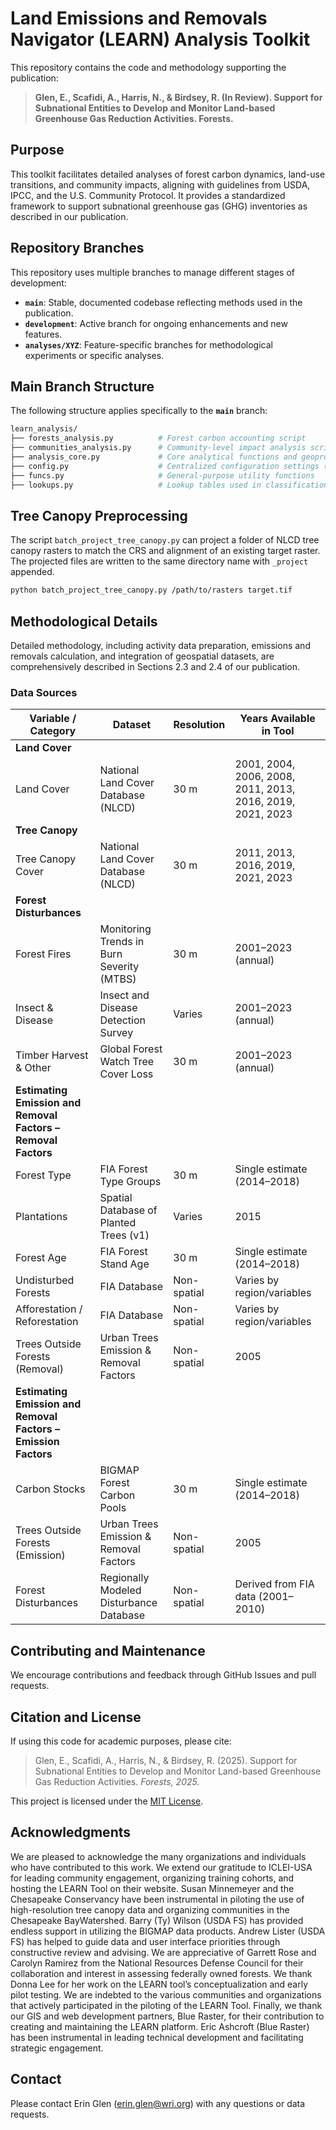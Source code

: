 # Land Emissions and Removals Navigator (LEARN) Analysis Toolkit

This repository contains the code and methodology supporting the publication:

> **Glen, E., Scafidi, A., Harris, N., & Birdsey, R. (In Review). Support for Subnational Entities to Develop and Monitor Land-based Greenhouse Gas Reduction Activities. Forests.**

## Purpose

This toolkit facilitates detailed analyses of forest carbon dynamics, land-use transitions, and community impacts, aligning with guidelines from USDA, IPCC, and the U.S. Community Protocol. It provides a standardized framework to support subnational greenhouse gas (GHG) inventories as described in our publication.

## Repository Branches

This repository uses multiple branches to manage different stages of development:

* **`main`**: Stable, documented codebase reflecting methods used in the publication.
* **`development`**: Active branch for ongoing enhancements and new features.
* **`analyses/XYZ`**: Feature-specific branches for methodological experiments or specific analyses.

## Main Branch Structure

The following structure applies specifically to the **`main`** branch:

```bash
learn_analysis/
├── forests_analysis.py          # Forest carbon accounting script
├── communities_analysis.py      # Community-level impact analysis script
├── analysis_core.py             # Core analytical functions and geoprocessing logic
├── config.py                    # Centralized configuration settings (paths, constants)
├── funcs.py                     # General-purpose utility functions
├── lookups.py                   # Lookup tables used in classifications

```

## Tree Canopy Preprocessing

The script `batch_project_tree_canopy.py` can project a folder of NLCD tree
canopy rasters to match the CRS and alignment of an existing target raster. The
projected files are written to the same directory name with `_project` appended.

```bash
python batch_project_tree_canopy.py /path/to/rasters target.tif
```

## Methodological Details

Detailed methodology, including activity data preparation, emissions and removals calculation, and integration of geospatial datasets, are comprehensively described in Sections 2.3 and 2.4 of our publication.

### Data Sources

| **Variable / Category** | **Dataset** | **Resolution** | **Years Available in Tool** |
|-------------------------|-------------|----------------|-----------------------------|
| **Land Cover** | | | |
| Land Cover | National Land Cover Database (NLCD) | 30 m | 2001, 2004, 2006, 2008, 2011, 2013, 2016, 2019, 2021, 2023 |
| **Tree Canopy** | | | |
| Tree Canopy Cover | National Land Cover Database (NLCD) | 30 m | 2011, 2013, 2016, 2019, 2021, 2023 |
| **Forest Disturbances** | | | |
| Forest Fires | Monitoring Trends in Burn Severity (MTBS) | 30 m | 2001–2023 (annual) |
| Insect & Disease | Insect and Disease Detection Survey | Varies | 2001–2023 (annual) |
| Timber Harvest & Other | Global Forest Watch Tree Cover Loss | 30 m | 2001–2023 (annual) |
| **Estimating Emission and Removal Factors – Removal Factors** | | | |
| Forest Type | FIA Forest Type Groups | 30 m | Single estimate (2014–2018) |
| Plantations | Spatial Database of Planted Trees (v1) | Varies | 2015 |
| Forest Age | FIA Forest Stand Age | 30 m | Single estimate (2014–2018) |
| Undisturbed Forests | FIA Database | Non-spatial | Varies by region/variables |
| Afforestation / Reforestation | FIA Database | Non-spatial | Varies by region/variables |
| Trees Outside Forests (Removal) | Urban Trees Emission & Removal Factors | Non-spatial | 2005 |
| **Estimating Emission and Removal Factors – Emission Factors** | | | |
| Carbon Stocks | BIGMAP Forest Carbon Pools | 30 m | Single estimate (2014–2018) |
| Trees Outside Forests (Emission) | Urban Trees Emission & Removal Factors | Non-spatial | 2005 |
| Forest Disturbances | Regionally Modeled Disturbance Database | Non-spatial | Derived from FIA data (2001–2010) |


## Contributing and Maintenance

We encourage contributions and feedback through GitHub Issues and pull requests. 

## Citation and License

If using this code for academic purposes, please cite:

> Glen, E., Scafidi, A., Harris, N., & Birdsey, R. (2025). Support for Subnational Entities to Develop and Monitor Land-based Greenhouse Gas Reduction Activities. *Forests, 2025.*

This project is licensed under the [MIT License](LICENSE).

## Acknowledgments

We are pleased to acknowledge the many organizations and individuals who have contributed to this work. We extend our gratitude to ICLEI-USA for leading community engagement, organizing training cohorts, and hosting the LEARN Tool on their website. Susan 
Minnemeyer and the Chesapeake Conservancy have been instrumental in piloting the use of high-resolution tree canopy data and organizing communities in the Chesapeake BayWatershed. Barry (Ty) Wilson (USDA FS) has provided endless support in utilizing the BIGMAP data products. Andrew 
Lister (USDA FS) has helped to guide data and user interface priorities through constructive review and advising. We are appreciative of Garrett Rose and Carolyn Ramirez from the National Resources Defense Council for their collaboration and interest in assessing federally owned forests. We thank 
Donna Lee for her work on the LEARN tool’s conceptualization and early pilot testing. We are indebted to the various communities and organizations that actively participated in the piloting of the LEARN Tool. Finally, we thank our GIS and web development partners, Blue Raster, for their contribution to creating and maintaining the LEARN platform. Eric Ashcroft (Blue Raster) has been instrumental in leading technical development and facilitating strategic engagement. 

## Contact

Please contact Erin Glen (erin.glen@wri.org) with any questions or data requests. 